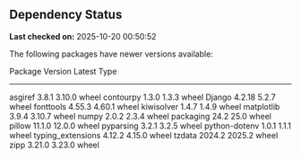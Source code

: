 ## Dependency Status

**Last checked on:** 2025-10-20 00:50:52

The following packages have newer versions available:

Package           Version Latest Type
----------------- ------- ------ -----
asgiref           3.8.1   3.10.0 wheel
contourpy         1.3.0   1.3.3  wheel
Django            4.2.18  5.2.7  wheel
fonttools         4.55.3  4.60.1 wheel
kiwisolver        1.4.7   1.4.9  wheel
matplotlib        3.9.4   3.10.7 wheel
numpy             2.0.2   2.3.4  wheel
packaging         24.2    25.0   wheel
pillow            11.1.0  12.0.0 wheel
pyparsing         3.2.1   3.2.5  wheel
python-dotenv     1.0.1   1.1.1  wheel
typing_extensions 4.12.2  4.15.0 wheel
tzdata            2024.2  2025.2 wheel
zipp              3.21.0  3.23.0 wheel
